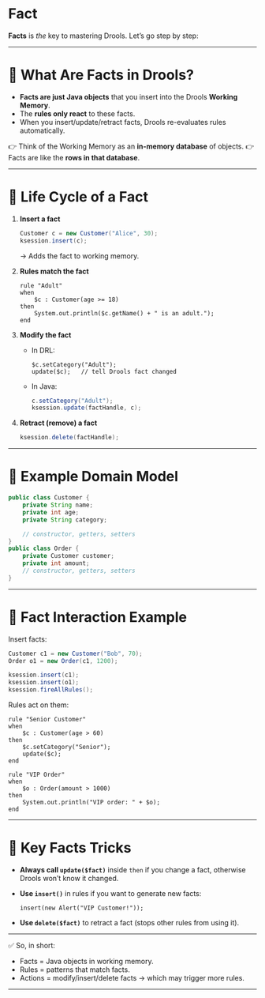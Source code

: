 # Fact
 
 **Facts** is *the* key to mastering Drools.
Let’s go step by step:

---

# 🧩 What Are Facts in Drools?

* **Facts are just Java objects** that you insert into the Drools **Working Memory**.
* The **rules only react** to these facts.
* When you insert/update/retract facts, Drools re-evaluates rules automatically.

👉 Think of the Working Memory as an **in-memory database** of objects.
👉 Facts are like the **rows in that database**.

---

# 🔹 Life Cycle of a Fact

1. **Insert a fact**

   ```java
   Customer c = new Customer("Alice", 30);
   ksession.insert(c);
   ```

   → Adds the fact to working memory.

2. **Rules match the fact**

   ```drl
   rule "Adult"
   when
       $c : Customer(age >= 18)
   then
       System.out.println($c.getName() + " is an adult.");
   end
   ```

3. **Modify the fact**

   * In DRL:

     ```drl
     $c.setCategory("Adult");
     update($c);   // tell Drools fact changed
     ```
   * In Java:

     ```java
     c.setCategory("Adult");
     ksession.update(factHandle, c);
     ```

4. **Retract (remove) a fact**

   ```java
   ksession.delete(factHandle);
   ```

---

# 🔹 Example Domain Model

```java
public class Customer {
    private String name;
    private int age;
    private String category;

    // constructor, getters, setters
}
public class Order {
    private Customer customer;
    private int amount;
    // constructor, getters, setters
}
```

---

# 🔹 Fact Interaction Example

Insert facts:

```java
Customer c1 = new Customer("Bob", 70);
Order o1 = new Order(c1, 1200);

ksession.insert(c1);
ksession.insert(o1);
ksession.fireAllRules();
```

Rules act on them:

```drl
rule "Senior Customer"
when
    $c : Customer(age > 60)
then
    $c.setCategory("Senior");
    update($c);
end

rule "VIP Order"
when
    $o : Order(amount > 1000)
then
    System.out.println("VIP order: " + $o);
end
```

---

# 🔹 Key Facts Tricks

* **Always call `update($fact)`** inside `then` if you change a fact, otherwise Drools won’t know it changed.
* **Use `insert()`** in rules if you want to generate new facts:

  ```drl
  insert(new Alert("VIP Customer!"));
  ```
* **Use `delete($fact)`** to retract a fact (stops other rules from using it).

---

✅ So, in short:

* Facts = Java objects in working memory.
* Rules = patterns that match facts.
* Actions = modify/insert/delete facts → which may trigger more rules.

---


